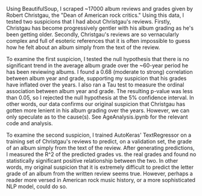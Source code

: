  Using BeautifulSoup, I scraped ~17000 album reviews and grades given by Robert Christgau, the "Dean of American rock critics." Using this data, I tested two suspicions that I had about Christgau's reviews. Firstly, Christgau has become progressively gentler with his album grading as he's been getting older. Secondly, Christgau's reviews are so vernacularly complex and full of esoteric references that it is often impossible to guess how he felt about an album simply from the text of the review.

  To examine the first suspicion, I tested the null hypothesis that there is no significant trend in the average album grade over the ~60-year period he has been reviewing albums. I found a 0.68 (moderate to strong) correlation between album year and grade, supporting my suspicion that his grades have inflated over the years. I also ran a Tau test to measure the ordinal association between album year and grade. The resulting p-value was less than 0.05, so I rejected the null hypothesis at the 5% confidence interval. In other words, our data confirms our original suspicion that Christgau has gotten more lenient in his album grading over the years. However, we can only speculate as to the cause(s). See AgeAnalysis.ipynb for the relevant code and analysis.
    
  To examine the second suspicion, I trained AutoKeras' TextRegressor on a training set of Christgau's reviews to predict, on a validation set, the grade of an album simply from the text of the review. After generating predictions, I measured the R^2 of the predicted grades vs. the real grades and found no statistically significant positive relationship between the two. In other words, my original suspicion that it is extremely difficult to predict the letter grade of an album from the written review seems true. However, perhaps a reader more versed in American rock music history, or a more sophisticated NLP model, could do so.
